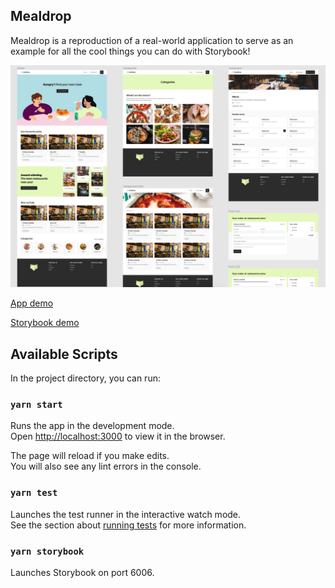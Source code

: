 ## Mealdrop

Mealdrop is a reproduction of a real-world application to serve as an example for all the cool things you can do with Storybook!

![](./.github/media/application-example.png)

[App demo](http://mealdrop.netlify.com/)

[Storybook demo](http://mealdrop.netlify.com/storybook)

## Available Scripts

In the project directory, you can run:

### `yarn start`

Runs the app in the development mode.<br />
Open [http://localhost:3000](http://localhost:3000) to view it in the browser.

The page will reload if you make edits.<br />
You will also see any lint errors in the console.

### `yarn test`

Launches the test runner in the interactive watch mode.<br />
See the section about [running tests](https://facebook.github.io/create-react-app/docs/running-tests) for more information.

### `yarn storybook`

Launches Storybook on port 6006.
